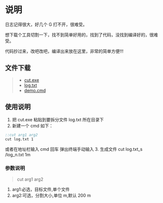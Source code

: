 # 说明
日志记得很大，好几个 G 打不开，很难受。

想下载个工具切割一下，找不到简单好用的，找到了代码，没找到编译好的，很难受。

代码抄过来，改吧改吧，编译出来放在这里，非常的简单方便!!!

## 文件下载

> - [cut.exe](tools/CutRelease/Cut.exe "切割文件小工具")  
> - [log.txt](tools/CutRelease/log.txt "测试使用的日志文件")  
> - [demo.cmd](tools/CutRelease/test.cmd "演示用的 bat 命令")  

## 使用说明

1. 把 cut.exe 粘贴到要拆分文件 log.txt 所在目录下
2. 新建一个 cmd 如下：

```` cmd 
::cut arg1 arg2 
cut log.txt 1 
````
或者在地址栏输入 cmd 回车 弹出终端手动输入
3. 生成文件 cut log.txt_s /log_n.txt 1m

### 参数说明
> cut arg1 arg2 
1. arg1:必选，目标文件,单个文件
2. arg2:可选，分割大小,单位 m,默认 200 m

